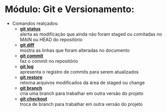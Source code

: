 # Módulo: Git e Versionamento:

- Comandos realçados:
	- **[git status](https://git-scm.com/docs/git-status#_description)**\
		alerta as modificação que ainda não foram staged ou comitadas no MAIN ou HEAD do repositório
	- **[git diff](https://git-scm.com/docs/git-diff#_description)**\
		mostra as linhas que foram alteradas no documento
	- **[git commit](https://git-scm.com/docs/git-commit#_description])**\
		faz o commit no repositório
	- **[git log](https://git-scm.com/docs/git-log#_description)**\
		apresenta o registro de commits para serem atualizados
	- **[git restore](https://git-scm.com/docs/git-restore#_description])**\
		retorna arquivos modificados da área de staged ou change
	- **[git branch](https://git-scm.com/docs/git-branch#_description)**\
		cria uma branch para trabalhar em outra versão do projeto
	- **[git checkout](https://git-scm.com/docs/git-checkout#_description)**\
		troca de branch para trabalhar em outra versão do projeto